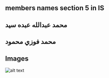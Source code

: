 
## members names section 5 in IS 
## محمد عبدالله عبده سيد
## محمد فوزي محمود

## Images 
![alt text](https://raw.githubusercontent.com/username/projectname/branch/path/to/img.png)
